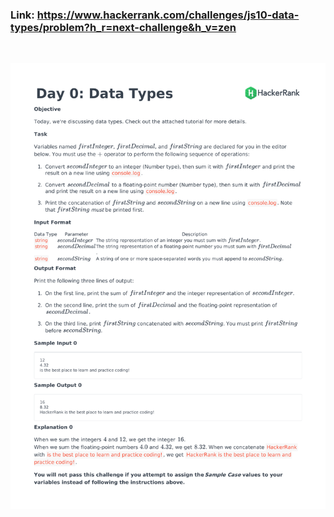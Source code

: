 ### Link: https://www.hackerrank.com/challenges/js10-data-types/problem?h_r=next-challenge&h_v=zen

&nbsp;

![](js10-data-types-English-1.png)

